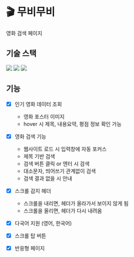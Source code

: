 # 🎬 무비무비

영화 검색 페이지

## 기술 스택

<div>
  <img src="https://img.shields.io/badge/html5-E34F26?style=for-the-badge&logo=html5&logoColor=white"> 
  <img src="https://img.shields.io/badge/css-1572B6?style=for-the-badge&logo=css3&logoColor=white"> 
  <img src="https://img.shields.io/badge/javascript-F7DF1E?style=for-the-badge&logo=javascript&logoColor=black">
</div>

## 기능

- [x] 인기 영화 데이터 조회
  - 영화 포스터 이미지
  - hover 시 제목, 내용요약, 평점 정보 확인 가능
- [x] 영화 검색 기능
  - 웹사이트 로드 시 입력창에 자동 포커스
  - 제목 기반 검색
  - 검색 버튼 클릭 or 엔터 시 검색
  - 대소문자, 띄어쓰기 관계없이 검색
  - 검색 결과 없을 시 안내
- [x] 스크롤 감지 헤더
  - 스크롤을 내리면, 헤더가 올라가서 보이지 않게 됨
  - 스크롤을 올리면, 헤더가 다시 내려옴
- [x] 다국어 지원 (영어, 한국어)
- [x] 스크롤 탑 버튼

- [x] 반응형 페이지
